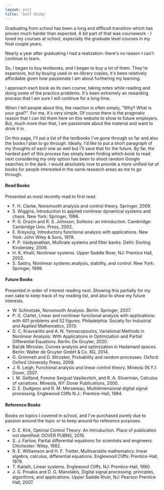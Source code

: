 ```yaml
---
layout: post
title: 'Self Study'
---
```


Graduating from school has been a long and difficult transition which has proven much harder than expected. A bit part of that was coursework - I loved my courses at school, especially the graduate level courses in my final couple years.

Nearly a year after graduating I had a realization: there's no reason I can't continue to learn.

So, I began to buy textbooks, and I began to buy a lot of them. They're expensive, but by buying used or ex-library copies, it's been relatively affordable given how passionate I am about furthering my learning. 

I approach each book as its own course, taking notes while reading and doing some of the practice problems. It's been extremely an rewarding process that I am sure I will continue for a long time. 

When I tell people about this, the reaction is often simply, "Why? What is your goal?". For me, it's very simple. Of course there is the pragmatic reason that I can list them here on this website to show to future employers. But, much more than that, I am passionate about the material and want to drink it in.

On this page, I'll put a list of the textbooks I've gone through so far and also the books I plan to go through. Ideally, I'd like to put a short paragraph of my thoughts of each one as well but I'll save that for the future. By far, the hardest part of this process has simply been finding which book to read next considering my only option has been to shoot random Google searches in the dark. I would absolutely love to provide a more unified list of books for people interested in the same research areas as me to go through.

#### Read Books

Presented as most recently read to first read.

* F. H. Clarke, Nonsmooth analysis and control theory. Springer, 2009. 
* S. Wiggins, Introduction to applied nonlinear dynamical systems and chaos. New York: Springer, 1996. 
* P. G. Drazin and R. S. Johnson, Solitons: an introduction. Cambridge: Cambridge Univ. Press, 2002. 
* E. Kreyszig, Introductory functional analysis with applications. New York: John Wiley &amp; Sons, 1978.
* P. P. Vaidyanathan, Multirate systems and filter banks. Delhi: Dorling Kindersley, 2006. 
* H. K. Khalil, Nonlinear systems. Upper Saddle River, NJ: Prentice Hall, 2002. 
* S. Sastry, Nonlinear systems analysis, stability, and control. New York: Springer, 1999. 

#### Future Books

Presented in order of interest reading next. Showing this partially for my own sake to keep track of my reading list, and also to show my future interests.

* W. Schirotzek, Nonsmooth Analysis. Berlin: Springer, 2007. 
* P. G. Ciarlet, Linear and nonlinear functional analysis with applications: with 401 problems and 52 figures. Philadelphia: Society for Industrial and Applied Mathematics, 2013. 
* D. C. Kravvaritis and A. N. Yannacopoulos, Variational Methods in Nonlinear Analysis: With Applications in Optimization and Partial Differential Equations. Berlin: De Gruyter, 2020. 
* Bačák Miroslav, Convex analysis and optimization in Hadamard spaces. Berlin: Walter de Gruyter GmbH &amp; Co. KG, 2014. 
* G. Grimmett and D. Stirzaker, Probability and random processes. Oxford: Oxford University Press, 2009. 
* J. R. Leigh, Functional analysis and linear control theory. Mineola (N.Y.): Dover, 2007. 
* I. M. Gelfand, Fomine Sergueï Vasilievitch, and R. A. Silverman, Calculus of variations. Mineola, NY: Dover Publications, 2000. 
* D. E. Dudgeon and R. M. Mersereau, Multidimensional digital signal processing. Englewood Cliffs N.J.: Prentice-Hall, 1984. 

#### Reference Books

Books on topics I covered in school, and I've purchased purely due to passion around the topic or to keep around for reference purposes.

* D. E. Kirk,  Optimal Control Theory: An Introduction. Place of publication not identified: DOVER PUBNS, 2016.
* S. J. Farlow, Partial differential equations for scientists and engineers. Chichester: Wiley, 1982. 
* R. E. Williamson and H. F. Trotter, Multivariable mathematics: linear algebra, calculus, differential equations. Englewood Cliffs: Prentice-Hall, 1979. 
* T. Kailath, Linear systems. Englewood Cliffs, NJ: Prentice-Hall, 1980. 
* J. G. Proakis and D. G. Manolakis, Digital signal processing: principles, algorithms, and applications. Upper Saddle River, NJ: Pearson Prentice Hall, 2007. 